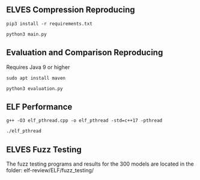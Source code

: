 ## ELVES Compression Reproducing
```
pip3 install -r requirements.txt
```
```
python3 main.py
```

## Evaluation and Comparison Reproducing
Requires Java 9 or higher
```
sudo apt install maven
```
```
python3 evaluation.py
```

## ELF Performance

```
g++ -O3 elf_pthread.cpp -o elf_pthread -std=c++17 -pthread
```
```
./elf_pthread
```

## ELVES Fuzz Testing
The fuzz testing programs and results for the 300 models are located in the folder: elf-review/ELF/fuzz_testing/

<!--## Evaluation Reproducing
python3 main.py
-->

<!--
**elf-review/elf-review** is a ✨ _special_ ✨ repository because its `README.md` (this file) appears on your GitHub profile.

Here are some ideas to get you started:

- 🔭 I’m currently working on ...
- 🌱 I’m currently learning ...
- 👯 I’m looking to collaborate on ...
- 🤔 I’m looking for help with ...
- 💬 Ask me about ...
- 📫 How to reach me: ...
- 😄 Pronouns: ...
- ⚡ Fun fact: ...
-->
